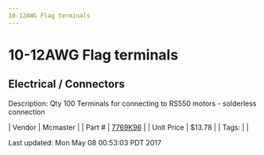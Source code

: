 ```yaml
---
10-12AWG Flag terminals
---
```


# 10-12AWG Flag terminals
## Electrical / Connectors
Description: 	Qty 100 Terminals for connecting to RS550 motors - solderless connection 

| Vendor | Mcmaster | 
| Part # | [7769K96](https://www.mcmaster.com/#7769K96) | 
| Unit Price | $13.78 | 
| Tags: |  | 

Last updated: Mon May 08 00:53:03 PDT 2017